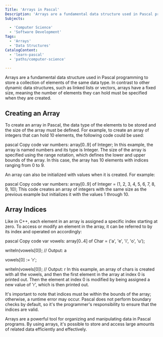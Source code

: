 ```yaml
---
Title: 'Arrays in Pascal'
Description: 'Arrays are a fundamental data structure used in Pascal programming to store a collection of elements of the same data type.'
Subjects:
 
  - 'Computer Science'
  - 'Software Development'
Tags:
  - 'Arrays'
  - 'Data Structures'
CatalogContent:
  - 'learn-pascal'
  - 'paths/computer-science'
 
--- 
```

Arrays are a fundamental data structure used in Pascal programming to store a collection of elements of the same data type. In contrast to other dynamic data structures, such as linked lists or vectors, arrays have a fixed size, meaning the number of elements they can hold must be specified when they are created.

## Creating an Array
To create an array in Pascal, the data type of the elements to be stored and the size of the array must be defined. For example, to create an array of integers that can hold 10 elements, the following code could be used:

pascal
Copy code
var
  numbers: array[0..9] of Integer;
In this example, the array is named numbers and its type is Integer. The size of the array is specified using the range notation, which defines the lower and upper bounds of the array. In this case, the array has 10 elements with indices ranging from 0 to 9.

An array can also be initialized with values when it is created. For example:

pascal
Copy code
var
  numbers: array[0..9] of Integer = (1, 2, 3, 4, 5, 6, 7, 8, 9, 10);
This code creates an array of integers with the same size as the previous example but initializes it with the values 1 through 10.

## Array Indices
Like in C++, each element in an array is assigned a specific index starting at zero. To access or modify an element in the array, it can be referred to by its index and operated on accordingly:

pascal
Copy code
var
  vowels: array[0..4] of Char = ('a', 'e', 'i', 'o', 'u');

writeln(vowels[0]);  // Output: a

vowels[0] := 'r';

writeln(vowels[0]);  // Output: r
In this example, an array of chars is created with all the vowels, and then the first element in the array at index 0 is printed out. Then the element at index 0 is modified by being assigned a new value of 'r', which is then printed out.

It's important to note that indices must be within the bounds of the array; otherwise, a runtime error may occur. Pascal does not perform boundary checks by default, so it's the programmer's responsibility to ensure that the indices are valid.

Arrays are a powerful tool for organizing and manipulating data in Pascal programs. By using arrays, it's possible to store and access large amounts of related data efficiently and effectively.